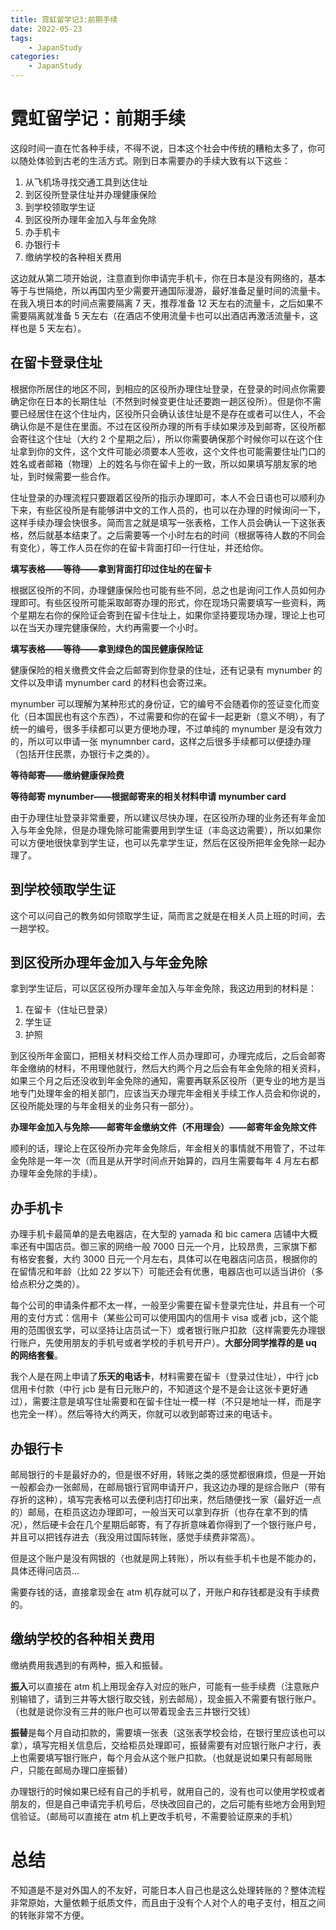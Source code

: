 ```yaml
---
title: 霓虹留学记3:前期手续
date: 2022-05-23
tags:
    - JapanStudy
categories:
    - JapanStudy
---
```


# 霓虹留学记：前期手续

这段时间一直在忙各种手续，不得不说，日本这个社会中传统的糟粕太多了，你可以随处体验到古老的生活方式。刚到日本需要办的手续大致有以下这些：

1. 从飞机场寻找交通工具到达住址
2. 到区役所登录住址并办理健康保险
3. 到学校领取学生证
4. 到区役所办理年金加入与年金免除
5. 办手机卡
6. 办银行卡
7. 缴纳学校的各种相关费用

这边就从第二项开始说，注意直到你申请完手机卡，你在日本是没有网络的，基本等于与世隔绝，所以再国内至少需要开通国际漫游，最好准备足量时间的流量卡。在我入境日本的时间点需要隔离 7 天，推荐准备 12 天左右的流量卡，之后如果不需要隔离就准备 5 天左右（在酒店不使用流量卡也可以出酒店再激活流量卡，这样也是 5 天左右）。

## 在留卡登录住址

根据你所居住的地区不同，到相应的区役所办理住址登录，在登录的时间点你需要确定你在日本的长期住址（不然到时候变更住址还要跑一趟区役所）。但是你不需要已经居住在这个住址内，区役所只会确认该住址是不是存在或者可以住人，不会确认你是不是住在里面。不过在区役所办理的所有手续如果涉及到邮寄，区役所都会寄往这个住址（大约 2 个星期之后），所以你需要确保那个时候你可以在这个住址拿到你的文件，这个文件可能必须要本人签收，这个文件也可能需要住址门口的姓名或者邮箱（物理）上的姓名与你在留卡上的一致，所以如果填写朋友家的地址，到时候需要一些合作。

住址登录的办理流程只要跟着区役所的指示办理即可，本人不会日语也可以顺利办下来，有些区役所是有能够讲中文的工作人员的，也可以在办理的时候询问一下，这样手续办理会快很多。简而言之就是填写一张表格，工作人员会确认一下这张表格，然后就基本结束了。之后需要等一个小时左右的时间（根据等待人数的不同会有变化），等工作人员在你的在留卡背面打印一行住址，并还给你。

**填写表格——等待——拿到背面打印过住址的在留卡**

根据区役所的不同，办理健康保险也可能有些不同，总之也是询问工作人员如何办理即可。有些区役所可能采取邮寄办理的形式，你在现场只需要填写一些资料，两个星期左右你的保险证会寄到在留卡住址上，如果你坚持要现场办理，理论上也可以在当天办理完健康保险，大约再需要一个小时。

**填写表格——等待——拿到绿色的国民健康保险证**

健康保险的相关缴费文件会之后邮寄到你登录的住址，还有记录有 mynumber 的文件以及申请 mynumber card 的材料也会寄过来。

mynumber 可以理解为某种形式的身份证，它的编号不会随着你的签证变化而变化（日本国民也有这个东西），不过需要和你的在留卡一起更新（意义不明），有了统一的编号，很多手续都可以更方便地办理，不过单纯的 mynumber 是没有效力的，所以可以申请一张 mynumnber card，这样之后很多手续都可以便捷办理（包括开住民票，办银行卡之类的）。

**等待邮寄——缴纳健康保险费**

**等待邮寄 mynumber——根据邮寄来的相关材料申请 mynumber card**

由于办理住址登录非常重要，所以建议尽快办理，在区役所办理的业务还有年金加入与年金免除，但是办理免除可能需要用到学生证（丰岛这边需要），所以如果你可以方便地很快拿到学生证，也可以先拿学生证，然后在区役所把年金免除一起办理了。

## 到学校领取学生证

这个可以问自己的教务如何领取学生证，简而言之就是在相关人员上班的时间，去一趟学校。

## 到区役所办理年金加入与年金免除

拿到学生证后，可以区区役所办理年金加入与年金免除，我这边用到的材料是：

1. 在留卡（住址已登录）
2. 学生证
3. 护照

到区役所年金窗口，把相关材料交给工作人员办理即可，办理完成后，之后会邮寄年金缴纳的材料，不用理他就行，然后大约两个月之后会有年金免除的相关资料，如果三个月之后还没收到年金免除的通知，需要再联系区役所（更专业的地方是当地专门处理年金的相关部门，应该当天办理完年金相关手续工作人员会和你说的，区役所能处理的与年金相关的业务只有一部分）。

**办理年金加入与免除——邮寄年金缴纳文件（不用理会）——邮寄年金免除文件**

顺利的话，理论上在区役所办完年金免除后，年金相关的事情就不用管了，不过年金免除是一年一次（而且是从开学时间点开始算的，四月生需要每年 4 月左右都办理年金免除的手续）。

## 办手机卡

办理手机卡最简单的是去电器店，在大型的 yamada 和 bic camera 店铺中大概率还有中国店员。御三家的网络一般 7000 日元一个月，比较昂贵，三家旗下都有格安套餐，大约 3000 日元一个月左右，具体可以在电器店问店员，根据你的在留情况和年龄（比如 22 岁以下）可能还会有优惠，电器店也可以适当讲价（多给点积分之类的）。

每个公司的申请条件都不太一样，一般至少需要在留卡登录完住址，并且有一个可用的支付方式：信用卡（某些公司可以使用国内的信用卡 visa 或者 jcb，这个能用的范围很玄学，可以坚持让店员试一下）或者银行账户扣款（这样需要先办理银行账户，先使用朋友的手机号或者学校的手机号开户）。**大部分同学推荐的是 uq 的网络套餐**。

我个人是在网上申请了**乐天的电话卡**，材料需要在留卡（登录过住址），中行 jcb 信用卡付款（中行 jcb 是有日元账户的，不知道这个是不是会让这张卡更好通过），需要注意是填写住址需要和在留卡住址一模一样（不只是地址一样，而是字也完全一样）。然后等待大约两天，你就可以收到邮寄过来的电话卡。

## 办银行卡

邮局银行的卡是最好办的，但是很不好用，转账之类的感觉都很麻烦，但是一开始一般都会办一张邮局，在邮局银行官网申请开户，我这边办理的是综合账户（带有存折的这种），填写完表格可以去便利店打印出来，然后随便找一家（最好近一点的）邮局，在柜员这边办理即可，一般当天可以拿到存折（也存在拿不到的情况），然后硬卡会在几个星期后邮寄，有了存折意味着你得到了一个银行账户号，并且可以把钱存进去（我没用过国际转账，感觉手续费非常高）。

但是这个账户是没有网银的（也就是网上转账），所以有些手机卡也是不能办的，具体还得问店员...

需要存钱的话，直接拿现金在 atm 机存就可以了，开账户和存钱都是没有手续费的。

## 缴纳学校的各种相关费用

缴纳费用我遇到的有两种，振入和振替。

**振入**可以直接在 atm 机上用现金存入对应的账户，可能有一些手续费（注意账户别输错了，请到三井等大银行取交钱，别去邮局），现金振入不需要有银行账户。（也就是说你没有三井的账户也可以带着现金去三井银行交钱）

**振替**是每个月自动扣款的，需要填一张表（这张表学校会给，在银行里应该也可以拿），填写完相关信息后，交给柜员处理即可，振替需要有对应银行账户才行，表上也需要填写银行账户，每个月会从这个账户扣款。（也就是说如果只有邮局账户，只能在邮局办理口座振替）

办理银行的时候如果已经有自己的手机号，就用自己的，没有也可以使用学校或者朋友的，但是自己申请完手机号后，尽快改回自己的，之后可能有些地方会用到短信验证。（邮局可以直接在 atm 机上更改手机号，不需要验证原来的手机）

# 总结

不知道是不是对外国人的不友好，可能日本人自己也是这么处理转账的？整体流程非常原始，大量依赖于纸质文件，而且由于没有个人对个人的电子支付，相互之间的转账非常不方便。
